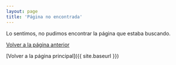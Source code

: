 ```yaml
---
layout: page
title: 'Página no encontrada'
---
```


Lo sentimos, no pudimos encontrar la página que estaba buscando.

[Volver a la página anterior](javascript:history.back();)

[Volver a la página principal]({{ site.baseurl }})
